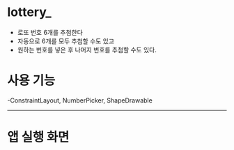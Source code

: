 # lottery_

- 로또 번호 6개를 추첨한다  
- 자동으로 6개를 모두 추첨할 수도 있고  
- 원하는 번호를 넣은 후 나머지 번호를 추첨할 수도 있다.

# 사용 기능  
-ConstraintLayout, NumberPicker, ShapeDrawable

---
# 앱 실행 화면
